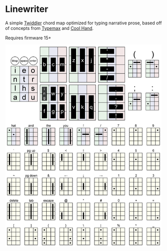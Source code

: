 # Linewriter
A simple [Twiddler](http://twiddler.tekgear.com/) chord map optimized for typing narrative prose, based off of concepts from [Typemax](https://forum.tekgear.com/t/typemax-a-config-optimized-for-typing-without-mcc/417) and [Cool Hand](https://forum.tekgear.com/t/cool-hand-a-beginner-friendly-chord-map/335).

Requires firmware 15+

![](linewriter-layout-full.png)



